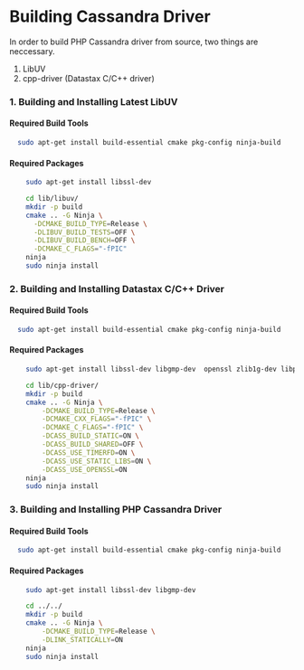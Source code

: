 # Building Cassandra Driver

In order to build PHP Cassandra driver from source, two things are neccessary.

1. LibUV
2. cpp-driver (Datastax C/C++ driver)

### 1. Building and Installing Latest LibUV

#### Required Build Tools

```bash
  sudo apt-get install build-essential cmake pkg-config ninja-build
```

#### Required Packages

```bash
    sudo apt-get install libssl-dev
```

```bash
    cd lib/libuv/
    mkdir -p build
    cmake .. -G Ninja \
      -DCMAKE_BUILD_TYPE=Release \
      -DLIBUV_BUILD_TESTS=OFF \
      -DLIBUV_BUILD_BENCH=OFF \
      -DCMAKE_C_FLAGS="-fPIC"
    ninja
    sudo ninja install
```

### 2. Building and Installing Datastax C/C++ Driver

#### Required Build Tools

```bash
  sudo apt-get install build-essential cmake pkg-config ninja-build
```

#### Required Packages

```bash
    sudo apt-get install libssl-dev libgmp-dev  openssl zlib1g-dev libpcre3-dev
```

```bash
    cd lib/cpp-driver/
    mkdir -p build
    cmake .. -G Ninja \
        -DCMAKE_BUILD_TYPE=Release \
        -DCMAKE_CXX_FLAGS="-fPIC" \
        -DCMAKE_C_FLAGS="-fPIC" \
        -DCASS_BUILD_STATIC=ON \
        -DCASS_BUILD_SHARED=OFF \
        -DCASS_USE_TIMERFD=ON \
        -DCASS_USE_STATIC_LIBS=ON \
        -DCASS_USE_OPENSSL=ON
    ninja
    sudo ninja install
```

### 3. Building and Installing PHP Cassandra Driver

#### Required Build Tools

```bash
  sudo apt-get install build-essential cmake pkg-config ninja-build
```

#### Required Packages

```bash
    sudo apt-get install libssl-dev libgmp-dev
```

```bash
    cd ../../
    mkdir -p build
    cmake .. -G Ninja \
        -DCMAKE_BUILD_TYPE=Release \
        -DLINK_STATICALLY=ON
    ninja
    sudo ninja install
```
